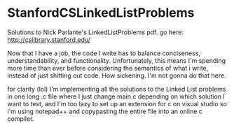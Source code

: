# StanfordCSLinkedListProblems
Solutions to Nick Parlante's LinkedListProblems pdf. go here: http://cslibrary.stanford.edu/ 

Now that I have a job, the code I write has to balance conciseness, understandability, and functionality. Unfortunately, this means I'm spending more time than ever before considering the semantics of what i write, instead of just shitting out code. How sickening. I'm not gonna do that here.

for clarity (lol) I'm implementing all the solutions to the Linked List problems in one long .c file where I just change main.c depending on which solution I want to test, and I'm too lazy to set up an extension for c on visual studio so i'm using notepad++ and copypasting the entire file into an online c compiler. 
